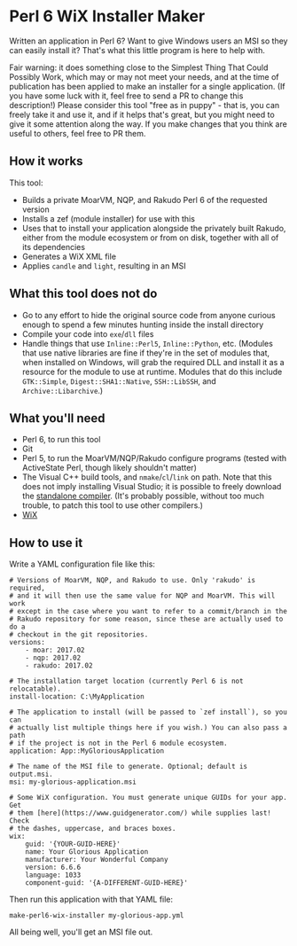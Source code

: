 # Perl 6 WiX Installer Maker

Written an application in Perl 6? Want to give Windows users an MSI so they can
easily install it? That's what this little program is here to help with.

Fair warning: it does something close to the Simplest Thing That Could Possibly
Work, which may or may not meet your needs, and at the time of publication has
been applied to make an installer for a single application. (If you have some
luck with it, feel free to send a PR to change this description!) Please
consider this tool "free as in puppy" - that is, you can freely take it and use
it, and if it helps that's great, but you might need to give it some attention
along the way. If you make changes that you think are useful to others, feel
free to PR them.

## How it works

This tool:

* Builds a private MoarVM, NQP, and Rakudo Perl 6 of the requested version
* Installs a zef (module installer) for use with this
* Uses that to install your application alongside the privately built Rakudo,
  either from the module ecosystem or from on disk, together with all of its
  dependencies
* Generates a WiX XML file
* Applies `candle` and `light`, resulting in an MSI

## What this tool does not do

* Go to any effort to hide the original source code from anyone curious enough
  to spend a few minutes hunting inside the install directory
* Compile your code into `exe`/`dll` files
* Handle things that use `Inline::Perl5`, `Inline::Python`, etc. (Modules that
  use native libraries are fine if they're in the set of modules that, when
  installed on Windows, will grab the required DLL and install it as a resource
  for the module to use at runtime. Modules that do this include `GTK::Simple`,
  `Digest::SHA1::Native`, `SSH::LibSSH`, and `Archive::Libarchive`.)

## What you'll need

* Perl 6, to run this tool
* Git
* Perl 5, to run the MoarVM/NQP/Rakudo configure programs (tested with
  ActiveState Perl, though likely shouldn't matter)
* The Visual C++ build tools, and `nmake`/`cl`/`link` on path. Note that this
  does not imply installing Visual Studio; it is possible to freely download the
  [standalone compiler](http://landinghub.visualstudio.com/visual-cpp-build-tools).
  (It's probably possible, without too much trouble, to patch this tool to use
  other compilers.)
* [WiX](http://wixtoolset.org/releases/)

## How to use it

Write a YAML configuration file like this:

    # Versions of MoarVM, NQP, and Rakudo to use. Only 'rakudo' is required,
    # and it will then use the same value for NQP and MoarVM. This will work
    # except in the case where you want to refer to a commit/branch in the
    # Rakudo repository for some reason, since these are actually used to do a
    # checkout in the git repositories.
    versions:
        - moar: 2017.02
        - nqp: 2017.02
        - rakudo: 2017.02

    # The installation target location (currently Perl 6 is not relocatable).
    install-location: C:\MyApplication

    # The application to install (will be passed to `zef install`), so you can
    # actually list multiple things here if you wish.) You can also pass a path
    # if the project is not in the Perl 6 module ecosystem.
    application: App::MyGloriousApplication

    # The name of the MSI file to generate. Optional; default is output.msi.
    msi: my-glorious-application.msi

    # Some WiX configuration. You must generate unique GUIDs for your app. Get
    # them [here](https://www.guidgenerator.com/) while supplies last! Check
    # the dashes, uppercase, and braces boxes.
    wix:
        guid: '{YOUR-GUID-HERE}'
        name: Your Glorious Application
        manufacturer: Your Wonderful Company
        version: 6.6.6
        language: 1033
        component-guid: '{A-DIFFERENT-GUID-HERE}'

Then run this application with that YAML file:

    make-perl6-wix-installer my-glorious-app.yml

All being well, you'll get an MSI file out.
